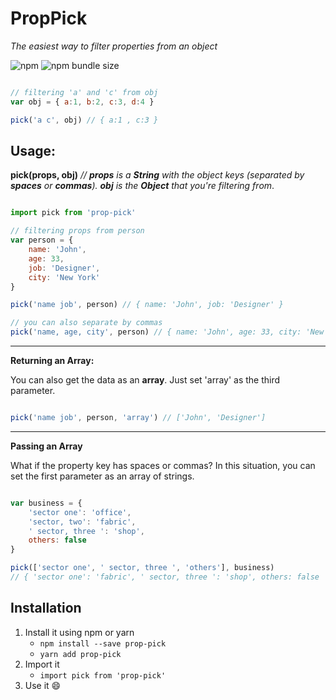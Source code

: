 # PropPick

*The easiest way to filter properties from an object*

![npm](https://img.shields.io/npm/dw/prop-pick)
![npm bundle size](https://img.shields.io/bundlephobia/min/prop-pick)

```js

// filtering 'a' and 'c' from obj
var obj = { a:1, b:2, c:3, d:4 }

pick('a c', obj) // { a:1 , c:3 }

```

## Usage:
**pick(props, obj)** *// **props** is a **String** with the object keys (separated by **spaces** or **commas**). **obj** is the **Object** that you're filtering from*.

```js

import pick from 'prop-pick'

// filtering props from person
var person = {
    name: 'John',
    age: 33,
    job: 'Designer',
    city: 'New York'
}

pick('name job', person) // { name: 'John', job: 'Designer' }

// you can also separate by commas
pick('name, age, city', person) // { name: 'John', age: 33, city: 'New York' }

```

------------

**Returning an Array:**

You can also get the data as an **array**. Just set 'array' as the third parameter.

```js

pick('name job', person, 'array') // ['John', 'Designer']

```

------------

**Passing an Array**

What if the property key has spaces or commas? In this situation, you can set the first parameter as an array of strings.

```js

var business = {
    'sector one': 'office',
    'sector, two': 'fabric',
    ' sector, three ': 'shop',
    others: false
}

pick(['sector one', ' sector, three ', 'others'], business)
// { 'sector one': 'fabric', ' sector, three ': 'shop', others: false  }

```

## Installation
1. Install it using npm or yarn
    - ``npm install --save prop-pick``
    - ``yarn add prop-pick``
2. Import it
    - ``import pick from 'prop-pick'``
3. Use it 😄